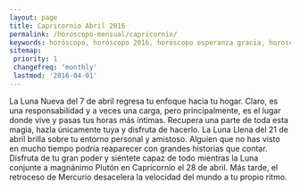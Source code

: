 ```yaml
---
layout: page
title: Capricornio Abril 2016 
permalink: /horoscopo-mensual/capricornio/
keywords: horóscopo, horóscopo 2016, horóscopo esperanza gracia, horoscop, horóscopos gratis, horoscopo capricornio, horoscopo capricornio 2016, Tarot, Astrologia, Zodíaco, capricornio, horoscopo gratis, horoscopo del mes 
sitemap:
 priority: 1
 changefreq: 'monthly'
 lastmod: '2016-04-01'
---
```


 La Luna Nueva del 7 de abril regresa tu enfoque hacia tu hogar. Claro, es una responsabilidad y a veces una carga, pero principalmente, es el lugar donde vive y pasas tus horas más íntimas. Recupera una parte de toda esta magia, hazla únicamente tuya y disfruta de hacerlo. La Luna Llena del 21 de abril brilla sobre tu entorno personal y amistoso. Alguien que no has visto en mucho tiempo podría reaparecer con grandes historias que contar. Disfruta de tu gran poder y siéntete capaz de todo mientras la Luna conjunte a magnánimo Plutón en Capricornio el 28 de abril. Más tarde, el retroceso de Mercurio desacelera la velocidad del mundo a tu propio ritmo.
